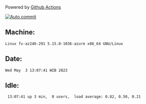 Powered by [Github Actions](https://github.com/features/actions)

[![Auto commit](https://github.com/hiage/workstation/workflows/Auto%20commit/badge.svg)](https://github.com/hiage/workstation/actions?query=workflow%3A%22Auto+commit%22)

## Machine:
```
Linux fv-az246-291 5.15.0-1036-azure x86_64 GNU/Linux
```
## Date:
```
Wed May  3 13:07:41 WIB 2023
```
## Idle:
```
 13:07:41 up 3 min,  0 users,  load average: 0.82, 0.50, 0.21
```
